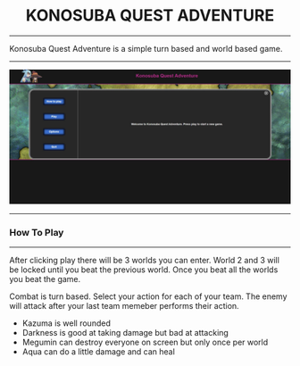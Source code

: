 # <div align="center"> KONOSUBA QUEST ADVENTURE</div>

***

Konosuba Quest Adventure is a simple turn based and world based game. 

***

![Alt text](images/konosubascreenshot.jpg)

***

### How To Play

***

After clicking play there will be 3 worlds you can enter.
World 2 and 3 will be locked until you beat the previous world.
Once you beat all the worlds you beat the game.

Combat is turn based.
Select your action for each of your team.
The enemy will attack after your last team memeber performs their action. 

* Kazuma is well rounded 
* Darkness is good at taking damage but bad at attacking
* Megumin can destroy everyone on screen but only once per world
* Aqua can do a little damage and can heal